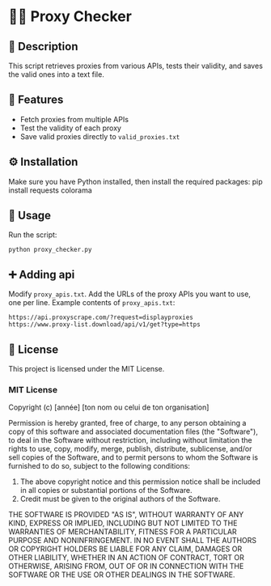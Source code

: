 # 🕵️‍♂️ Proxy Checker

## 📜 Description
This script retrieves proxies from various APIs, tests their validity, and saves the valid ones into a text file.

## 🌟 Features
* Fetch proxies from multiple APIs
* Test the validity of each proxy
* Save valid proxies directly to `valid_proxies.txt`

## ⚙️ Installation
Make sure you have Python installed, then install the required packages:
pip install requests colorama

## 🚀 Usage
Run the script:
```
python proxy_checker.py
```
## ➕ Adding api
Modify `proxy_apis.txt`. Add the URLs of the proxy APIs you want to use, one per line.
Example contents of `proxy_apis.txt`:
```
https://api.proxyscrape.com/?request=displayproxies
https://www.proxy-list.download/api/v1/get?type=https
```

## 🚨 License

This project is licensed under the MIT License.

### MIT License

Copyright (c) [année] [ton nom ou celui de ton organisation]

Permission is hereby granted, free of charge, to any person obtaining a copy of this software and associated documentation files (the "Software"), to deal in the Software without restriction, including without limitation the rights to use, copy, modify, merge, publish, distribute, sublicense, and/or sell copies of the Software, and to permit persons to whom the Software is furnished to do so, subject to the following conditions:

1. The above copyright notice and this permission notice shall be included in all copies or substantial portions of the Software.
2. Credit must be given to the original authors of the Software.

THE SOFTWARE IS PROVIDED "AS IS", WITHOUT WARRANTY OF ANY KIND, EXPRESS OR IMPLIED, INCLUDING BUT NOT LIMITED TO THE WARRANTIES OF MERCHANTABILITY, FITNESS FOR A PARTICULAR PURPOSE AND NONINFRINGEMENT. IN NO EVENT SHALL THE AUTHORS OR COPYRIGHT HOLDERS BE LIABLE FOR ANY CLAIM, DAMAGES OR OTHER LIABILITY, WHETHER IN AN ACTION OF CONTRACT, TORT OR OTHERWISE, ARISING FROM, OUT OF OR IN CONNECTION WITH THE SOFTWARE OR THE USE OR OTHER DEALINGS IN THE SOFTWARE.
